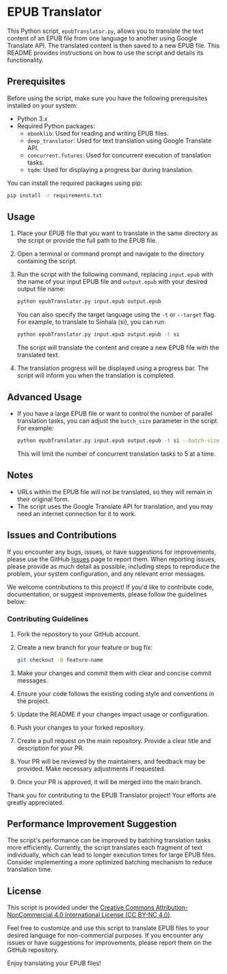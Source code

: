 # EPUB Translator

This Python script, `epubTranslator.py`, allows you to translate the text content of an EPUB file from one language to another using Google Translate API. The translated content is then saved to a new EPUB file. This README provides instructions on how to use the script and details its functionality.

## Prerequisites

Before using the script, make sure you have the following prerequisites installed on your system:

- Python 3.x
- Required Python packages:
  - `ebooklib`: Used for reading and writing EPUB files.
  - `deep_translator`: Used for text translation using Google Translate API.
  - `concurrent.futures`: Used for concurrent execution of translation tasks.
  - `tqdm`: Used for displaying a progress bar during translation.

You can install the required packages using pip:

```bash
pip install -r requirements.txt
```

## Usage

1. Place your EPUB file that you want to translate in the same directory as the script or provide the full path to the EPUB file.

2. Open a terminal or command prompt and navigate to the directory containing the script.

3. Run the script with the following command, replacing `input.epub` with the name of your input EPUB file and `output.epub` with your desired output file name:

   ```bash
   python epubTranslator.py input.epub output.epub
   ```

   You can also specify the target language using the `-t` or `--target` flag. For example, to translate to Sinhala (si), you can run:

   ```bash
   python epubTranslator.py input.epub output.epub -t si
   ```

   The script will translate the content and create a new EPUB file with the translated text.

4. The translation progress will be displayed using a progress bar. The script will inform you when the translation is completed.

## Advanced Usage

- If you have a large EPUB file or want to control the number of parallel translation tasks, you can adjust the `batch_size` parameter in the script. For example:

   ```bash
   python epubTranslator.py input.epub output.epub -t si --batch-size 5
   ```

   This will limit the number of concurrent translation tasks to 5 at a time.

## Notes

- URLs within the EPUB file will not be translated, so they will remain in their original form.
- The script uses the Google Translate API for translation, and you may need an internet connection for it to work.

## Issues and Contributions

If you encounter any bugs, issues, or have suggestions for improvements, please use the GitHub [Issues](https://github.com/KSDeshappriya/EpubTranslator/issues) page to report them. When reporting issues, please provide as much detail as possible, including steps to reproduce the problem, your system configuration, and any relevant error messages.

We welcome contributions to this project! If you'd like to contribute code, documentation, or suggest improvements, please follow the guidelines below:

### Contributing Guidelines

1. Fork the repository to your GitHub account.

2. Create a new branch for your feature or bug fix:

   ```bash
   git checkout -b feature-name
   ```

3. Make your changes and commit them with clear and concise commit messages.

4. Ensure your code follows the existing coding style and conventions in the project.

5. Update the README if your changes impact usage or configuration.

6. Push your changes to your forked repository.

7. Create a pull request on the main repository. Provide a clear title and description for your PR.

8. Your PR will be reviewed by the maintainers, and feedback may be provided. Make necessary adjustments if requested.

9. Once your PR is approved, it will be merged into the main branch.

Thank you for contributing to the EPUB Translator project! Your efforts are greatly appreciated.

## Performance Improvement Suggestion

The script's performance can be improved by batching translation tasks more efficiently. Currently, the script translates each fragment of text individually, which can lead to longer execution times for large EPUB files. Consider implementing a more optimized batching mechanism to reduce translation time.

## License

This script is provided under the [Creative Commons Attribution-NonCommercial 4.0 International License (CC BY-NC 4.0)](https://creativecommons.org/licenses/by-nc/4.0/).

Feel free to customize and use this script to translate EPUB files to your desired language for non-commercial purposes. If you encounter any issues or have suggestions for improvements, please report them on the GitHub repository.

Enjoy translating your EPUB files!